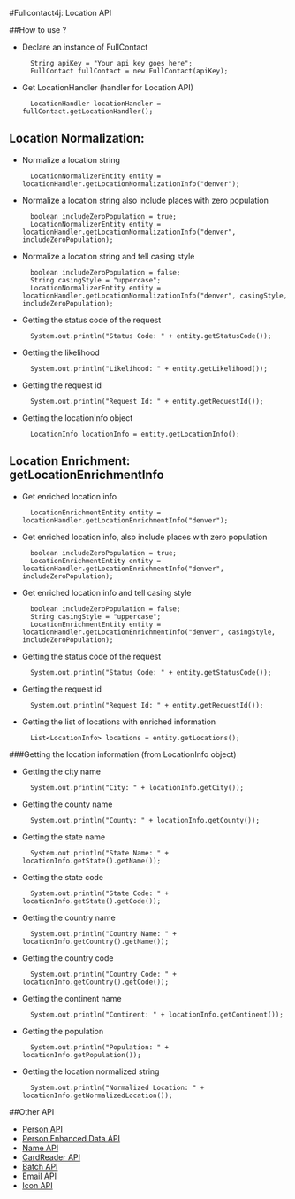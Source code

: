 #Fullcontact4j: Location API

##How to use ?

* Declare an instance of FullContact

        String apiKey = "Your api key goes here";
        FullContact fullContact = new FullContact(apiKey);

* Get LocationHandler (handler for Location API)

        LocationHandler locationHandler = fullContact.getLocationHandler();


## Location Normalization:

* Normalize a location string

        LocationNormalizerEntity entity = locationHandler.getLocationNormalizationInfo("denver");

* Normalize a location string also include places with zero population

        boolean includeZeroPopulation = true;
        LocationNormalizerEntity entity = locationHandler.getLocationNormalizationInfo("denver", includeZeroPopulation);

* Normalize a location string and tell casing style

        boolean includeZeroPopulation = false;
        String casingStyle = "uppercase";
        LocationNormalizerEntity entity = locationHandler.getLocationNormalizationInfo("denver", casingStyle, includeZeroPopulation);

* Getting the status code of the request

        System.out.println("Status Code: " + entity.getStatusCode());

* Getting the likelihood

        System.out.println("Likelihood: " + entity.getLikelihood());

* Getting the request id

        System.out.println("Request Id: " + entity.getRequestId());

* Getting the locationInfo object

        LocationInfo locationInfo = entity.getLocationInfo();


## Location Enrichment: getLocationEnrichmentInfo

* Get enriched location info

        LocationEnrichmentEntity entity = locationHandler.getLocationEnrichmentInfo("denver");

* Get enriched location info, also include places with zero population

        boolean includeZeroPopulation = true;
        LocationEnrichmentEntity entity = locationHandler.getLocationEnrichmentInfo("denver", includeZeroPopulation);

* Get enriched location info and tell casing style

        boolean includeZeroPopulation = false;
        String casingStyle = "uppercase";
        LocationEnrichmentEntity entity = locationHandler.getLocationEnrichmentInfo("denver", casingStyle, includeZeroPopulation);

* Getting the status code of the request

        System.out.println("Status Code: " + entity.getStatusCode());

* Getting the request id

        System.out.println("Request Id: " + entity.getRequestId());

* Getting the list of locations with enriched information

        List<LocationInfo> locations = entity.getLocations();

###Getting the location information (from LocationInfo object)

* Getting the city name

        System.out.println("City: " + locationInfo.getCity());

* Getting the county name

        System.out.println("County: " + locationInfo.getCounty());

* Getting the state name

        System.out.println("State Name: " + locationInfo.getState().getName());

* Getting the state code

        System.out.println("State Code: " + locationInfo.getState().getCode());

* Getting the country name

        System.out.println("Country Name: " + locationInfo.getCountry().getName());

* Getting the country code

        System.out.println("Country Code: " + locationInfo.getCountry().getCode());

* Getting the continent name

        System.out.println("Continent: " + locationInfo.getContinent());

* Getting the population

        System.out.println("Population: " + locationInfo.getPopulation());

* Getting the location normalized string

        System.out.println("Normalized Location: " + locationInfo.getNormalizedLocation());


##Other API

* [Person API](/fullcontact/fullcontact4j/tree/master/docs/person/)
* [Person Enhanced Data API](/fullcontact/fullcontact4j/tree/master/docs/enhancedData/)
* [Name API](/fullcontact/fullcontact4j/tree/master/docs/name/)
* [CardReader API](/fullcontact/fullcontact4j/tree/master/docs/cardReader/)
* [Batch API](/fullcontact/fullcontact4j/tree/master/docs/batch/)
* [Email API](/fullcontact/fullcontact4j/tree/master/docs/email/)
* [Icon API](/fullcontact/fullcontact4j/tree/master/docs/icon/)
